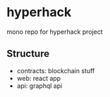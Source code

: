 # hyperhack
mono repo for hyperhack project

## Structure
- contracts: blockchain stuff
- web: react app
- api: graphql api

